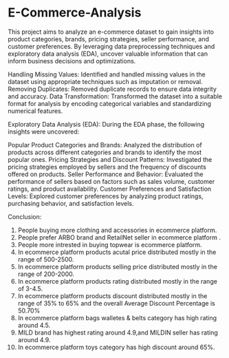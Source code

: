 # E-Commerce-Analysis

This project aims to analyze an e-commerce dataset to gain insights into product categories, brands, pricing strategies, seller performance, and customer preferences. By leveraging data preprocessing techniques and exploratory data analysis (EDA), uncover valuable information that can inform business decisions and optimizations.

Handling Missing Values: 
Identified and handled missing values in the dataset using appropriate techniques such as imputation or removal. 
Removing Duplicates: 
Removed duplicate records to ensure data integrity and accuracy. 
Data Transformation: 
Transformed the dataset into a suitable format for analysis by encoding categorical variables and standardizing numerical features.

Exploratory Data Analysis (EDA): During the EDA phase, the following insights were uncovered:

Popular Product Categories and Brands: Analyzed the distribution of products across different categories and brands to identify the most popular ones. Pricing Strategies and Discount Patterns: Investigated the pricing strategies employed by sellers and the frequency of discounts offered on products. Seller Performance and Behavior: Evaluated the performance of sellers based on factors such as sales volume, customer ratings, and product availability. Customer Preferences and Satisfaction Levels: Explored customer preferences by analyzing product ratings, purchasing behavior, and satisfaction levels.

Conclusion:
1. People buying more clothing and accessories in ecommerce platform.
2. People prefer ARBO brand and RetailNet seller in ecommerce platform .
3. People more intrested in buying topwear is ecommerce platform.
4. In ecommerce platform products acutal price distributed mostly in the range of 500-2500.
5. In ecommerce platform products selling price distributed mostly in the range of 200-2000.
6. In ecommerce platform products rating distributed mostly in the range of 3-4.5.
7. In ecommerce platform products discount distributed mostly in the range of 35% to 65% and the overall Average Discount   Percentage is 50.70%
8. In ecommerce platform bags walletes & belts category has high rating around 4.5.
9. MILD brand has highest rating around 4.9,and MILDIN seller has rating around 4.9.
10. In ecommerce platform toys category has high discount around 65%.
